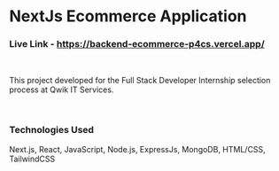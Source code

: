 # NextJs Ecommerce Application  
    


### Live Link - https://backend-ecommerce-p4cs.vercel.app/

<br/>

This project developed for the Full Stack Developer Internship selection process at Qwik IT Services.


<br/>

### Technologies Used


 

Next.js, React, JavaScript, Node.js, ExpressJs,  MongoDB,  HTML/CSS, TailwindCSS



<!-- all link is here -->



